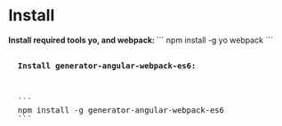 <div> 
  <b><h1>Install</h1></b>
  <b>
  Install required tools yo, and webpack:
  </b>
  ```
  npm install -g yo webpack
  ```
  <pre>
  <b>
  Install generator-angular-webpack-es6:
  </b>
  <div> 
  ```
  npm install -g generator-angular-webpack-es6
  ```
  </div>
</div>